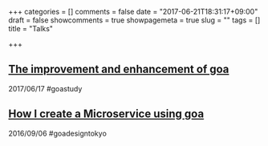 +++
categories = []
comments = false
date = "2017-06-21T18:31:17+09:00"
draft = false
showcomments = true
showpagemeta = true
slug = ""
tags = []
title = "Talks"

+++

## [The improvement and enhancement of goa](//tchssk.github.io/goastudy/)

2017/06/17 #goastudy

## [How I create a Microservice using goa](//tchssk.github.io/goadesigntokyo/)

2016/09/06 #goadesigntokyo
